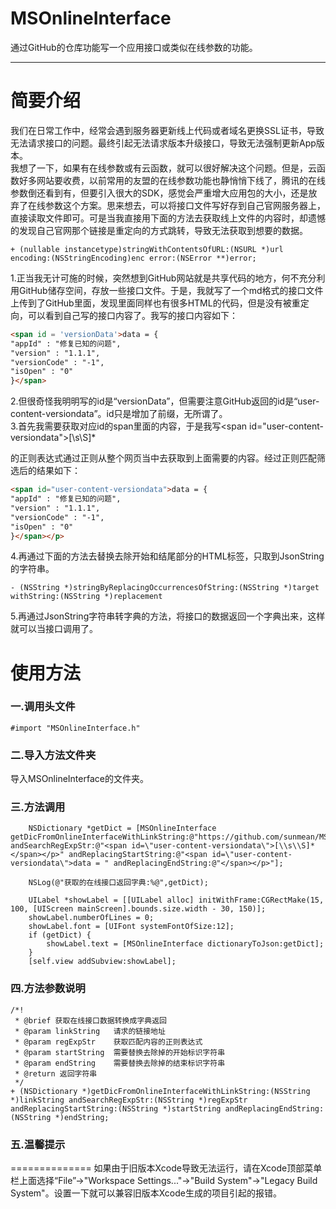 # MSOnlineInterface
通过GitHub的仓库功能写一个应用接口或类似在线参数的功能。<br/>

---
简要介绍
==============
我们在日常工作中，经常会遇到服务器更新线上代码或者域名更换SSL证书，导致无法请求接口的问题。最终引起无法请求版本升级接口，导致无法强制更新App版本。<br/>
我想了一下，如果有在线参数或有云函数，就可以很好解决这个问题。但是，云函数好多网站要收费，以前常用的友盟的在线参数功能也静悄悄下线了，腾讯的在线参数倒还看到有，但要引入很大的SDK，感觉会严重增大应用包的大小，还是放弃了在线参数这个方案。思来想去，可以将接口文件写好存到自己官网服务器上，直接读取文件即可。可是当我直接用下面的方法去获取线上文件的内容时，却遗憾的发现自己官网那个链接是重定向的方式跳转，导致无法获取到想要的数据。<br/>
```objc
+ (nullable instancetype)stringWithContentsOfURL:(NSURL *)url encoding:(NSStringEncoding)enc error:(NSError **)error;
```
1.正当我无计可施的时候，突然想到GitHub网站就是共享代码的地方，何不充分利用GitHub储存空间，存放一些接口文件。于是，我就写了一个md格式的接口文件上传到了GitHub里面，发现里面同样也有很多HTML的代码，但是没有被重定向，可以看到自己写的接口内容了。我写的接口内容如下：
```html
<span id = 'versionData'>data = {
"appId" : "修复已知的问题",
"version" : "1.1.1",
"versionCode" : "-1",
"isOpen" : "0"
}</span>
```
2.但很奇怪我明明写的id是“versionData”，但需要注意GitHub返回的id是“user-content-versiondata”。id只是增加了前缀，无所谓了。<br/>
3.首先我需要获取对应id的span里面的内容，于是我写<span id=\"user-content-versiondata\">[\\s\\S]*</span></p>的正则表达式通过正则从整个网页当中去获取到上面需要的内容。经过正则匹配筛选后的结果如下：
```html
<span id="user-content-versiondata">data = {
"appId" : "修复已知的问题",
"version" : "1.1.1",
"versionCode" : "-1",
"isOpen" : "0"
}</span></p>
```
4.再通过下面的方法去替换去除开始和结尾部分的HTML标签，只取到JsonString的字符串。
```objc
- (NSString *)stringByReplacingOccurrencesOfString:(NSString *)target withString:(NSString *)replacement
```
5.再通过JsonString字符串转字典的方法，将接口的数据返回一个字典出来，这样就可以当接口调用了。

使用方法
==============

### 一.调用头文件
```objc
#import "MSOnlineInterface.h"
```

### 二.导入方法文件夹
导入MSOnlineInterface的文件夹。<br/>

### 三.方法调用
```objc
    NSDictionary *getDict = [MSOnlineInterface getDicFromOnlineInterfaceWithLinkString:@"https://github.com/sunmean/MSOnlineInterface/blob/master/version.md" andSearchRegExpStr:@"<span id=\"user-content-versiondata\">[\\s\\S]*</span></p>" andReplacingStartString:@"<span id=\"user-content-versiondata\">data = " andReplacingEndString:@"</span></p>"];
    
    NSLog(@"获取的在线接口返回字典:%@",getDict);

    UILabel *showLabel = [[UILabel alloc] initWithFrame:CGRectMake(15, 100, [UIScreen mainScreen].bounds.size.width - 30, 150)];
    showLabel.numberOfLines = 0;
    showLabel.font = [UIFont systemFontOfSize:12];
    if (getDict) {
        showLabel.text = [MSOnlineInterface dictionaryToJson:getDict];
    }
    [self.view addSubview:showLabel];
```

### 四.方法参数说明
```objc
/*!
 * @brief 获取在线接口数据转换成字典返回
 * @param linkString   请求的链接地址
 * @param regExpStr    获取匹配内容的正则表达式
 * @param startString  需要替换去除掉的开始标识字符串
 * @param endString    需要替换去除掉的结束标识字符串
 * @return 返回字符串
 */
+ (NSDictionary *)getDicFromOnlineInterfaceWithLinkString:(NSString *)linkString andSearchRegExpStr:(NSString *)regExpStr andReplacingStartString:(NSString *)startString andReplacingEndString:(NSString *)endString;
```

### 五.温馨提示
==============
如果由于旧版本Xcode导致无法运行，请在Xcode顶部菜单栏上面选择“File”->"Workspace Settings..."->"Build System"->"Legacy Build System"。设置一下就可以兼容旧版本Xcode生成的项目引起的报错。
